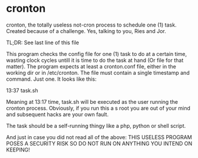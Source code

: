 # cronton
cronton, the totally useless not-cron process to schedule one (1) task.
Created because of a challenge. Yes, talking to you, Ries and Jor.

TL;DR: See last line of this file

This program checks the config file for one (1) task to do at a certain time,
wasting clock cycles untill it is time to do the task at hand (Or file for that matter).
The program expects at least a cronton.conf file, either in the working dir or in
/etc/cronton. The file must contain a single timestamp and command. Just one.
It looks like this:

13:37 task.sh

Meaning at 13:17 time, task.sh will be executed as the user running the cronton process.
Obviously, if you run this a s root you are out of your mind and subsequent hacks are your own fault.

The task should be a self-running thingy like a php, python or shell script.

And just in case you did not read all of the above:
THIS USELESS PROGRAM POSES A SECURITY RISK SO DO NOT RUN ON ANYTHING YOU INTEND ON KEEPING!




